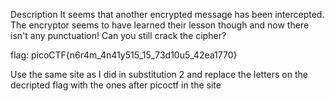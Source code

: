 Description
It seems that another encrypted message has been intercepted. The encryptor seems to have learned their lesson though and now there isn't any punctuation! Can you still crack the cipher?


flag:  picoCTF{n6r4m_4n41y515_15_73d10u5_42ea1770}

Use the same site as I did in substitution 2 and replace the letters on the decripted flag with the ones after picoctf in the site

 
